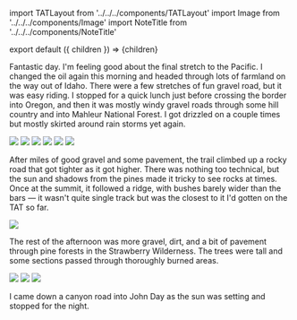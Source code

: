 import TATLayout from '../../../components/TATLayout'
import Image from '../../../components/Image'
import NoteTitle from '../../../components/NoteTitle'

export default ({ children }) => <TATLayout prev="2018-09-12" next="2018-09-14" >{children}</TATLayout>

<NoteTitle
  title="September 13, 2018 &mdash; Idaho &#8594; Oregon"
  subtitle="280 miles"
/>

Fantastic day. I'm feeling good about the final stretch to the Pacific. I changed the oil again this morning and headed through lots of farmland on the way out of Idaho. There were a few stretches of fun gravel road, but it was easy riding. I stopped for a quick lunch just before crossing the border into Oregon, and then it was mostly windy gravel roads through some hill country and into Mahleur National Forest. I got drizzled on a couple times but mostly skirted around rain storms yet again.

<Image src="https://s3.amazonaws.com/tat.honkytonk.in/27/IMG_3370.jpg" />
<Image src="https://s3.amazonaws.com/tat.honkytonk.in/27/IMG_3374.jpg" />
<Image src="https://s3.amazonaws.com/tat.honkytonk.in/27/IMG_3377.jpg" />
<Image src="https://s3.amazonaws.com/tat.honkytonk.in/27/IMG_3382.jpg" />
<Image src="https://s3.amazonaws.com/tat.honkytonk.in/27/IMG_3384.jpg" />
<Image src="https://s3.amazonaws.com/tat.honkytonk.in/27/IMG_3388.jpg" />

After miles of good gravel and some pavement, the trail climbed up a rocky road that got tighter as it got higher. There was nothing too technical, but the sun and shadows from the pines made it tricky to see rocks at times. Once at the summit, it followed a ridge, with bushes barely wider than the bars &mdash; it wasn't quite single track but was the closest to it I'd gotten on the TAT so far.

<Image src="https://s3.amazonaws.com/tat.honkytonk.in/27/IMG_3391.jpg" />

The rest of the afternoon was more gravel, dirt, and a bit of pavement through pine forests in the Strawberry Wilderness. The trees were tall and some sections passed through thoroughly burned areas.

<Image src="https://s3.amazonaws.com/tat.honkytonk.in/27/IMG_3396.jpg" />
<Image src="https://s3.amazonaws.com/tat.honkytonk.in/27/IMG_3405.jpg" />
<Image src="https://s3.amazonaws.com/tat.honkytonk.in/27/IMG_3410.jpg" />

I came down a canyon road into John Day as the sun was setting and stopped for the night.
